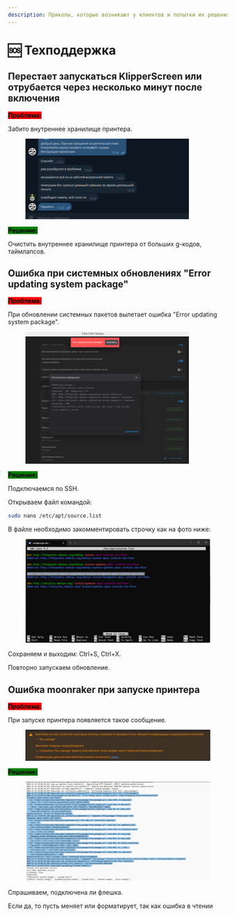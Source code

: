 ```yaml
---
description: Приколы, которые возникают у клиентов и попытки их решения
---
```


# 🆘 Техподдержка

## Перестает запускаться KlipperScreen или отрубается через несколько минут после включения

<mark style="background-color:red;">**Проблема:**</mark>

Забито внутреннее хранилище принтера.

<figure><img src="../.gitbook/assets/изображение (246).png" alt="" width="375"><figcaption></figcaption></figure>

<mark style="background-color:green;">**Решение:**</mark>

Очистить внутреннее хранилище принтера от больших g-кодов, таймлапсов.



## Ошибка при системных обновлениях "Error updating system package"

<mark style="background-color:red;">**Проблема:**</mark>

При обновлении системных пакетов вылетает ошибка "Error updating system package".

<figure><img src="../.gitbook/assets/photo_2024-05-02_15-11-19.jpg" alt="" width="375"><figcaption></figcaption></figure>

<mark style="background-color:green;">**Решение:**</mark>

Подключаемся по SSH.

Открываем файл командой:

```bash
sudo nano /etc/apt/source.list
```

В файле необходимо закомментировать строчку как на фото ниже:

<figure><img src="../.gitbook/assets/изображение (20).png" alt=""><figcaption></figcaption></figure>

Сохраняем и выходим: Ctrl+S, Ctrl+X.

Повторно запускаем обновление.



## Ошибка moonraker при запуске принтера

<mark style="background-color:red;">**Проблема:**</mark>

При запуске принтера появляется такое сообщение.

<figure><img src="../.gitbook/assets/изображение (313).png" alt=""><figcaption></figcaption></figure>

<mark style="background-color:green;">**Решение:**</mark>

<figure><img src="../.gitbook/assets/изображение (314).png" alt=""><figcaption></figcaption></figure>

Спрашиваем, подключена ли флешка.

Если да, то пусть меняет или форматирует, так как ошибка в чтении

